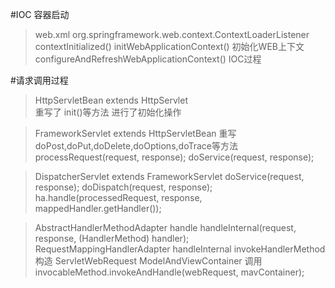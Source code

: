 #IOC 容器启动
> web.xml  org.springframework.web.context.ContextLoaderListener
  contextInitialized()
  initWebApplicationContext() 初始化WEB上下文
  configureAndRefreshWebApplicationContext() IOC过程

#请求调用过程
> HttpServletBean extends HttpServlet  
  重写了 init()等方法  进行了初始化操作

> FrameworkServlet extends HttpServletBean
  重写 doPost,doPut,doDelete,doOptions,doTrace等方法
  processRequest(request, response);
  doService(request, response);
  
> DispatcherServlet extends FrameworkServlet
  doService(request, response);
  doDispatch(request, response);
  ha.handle(processedRequest, response, mappedHandler.getHandler());
  
> AbstractHandlerMethodAdapter
  handle
  handleInternal(request, response, (HandlerMethod) handler);
> RequestMappingHandlerAdapter
  handleInternal
  invokeHandlerMethod
  构造 ServletWebRequest  ModelAndViewContainer 调用
  invocableMethod.invokeAndHandle(webRequest, mavContainer);